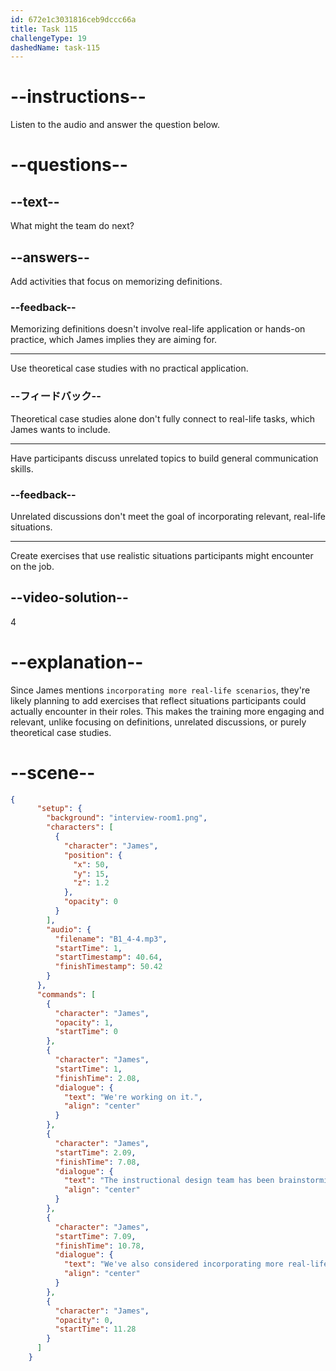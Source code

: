 ```yaml
---
id: 672e1c3031816ceb9dccc66a
title: Task 115
challengeType: 19
dashedName: task-115
---
```


<!-- (Audio) James: We're working on it. The instructional design team has been brainstorming ideas to make the sessions more interactive. We're also considering incorporating more real-life scenarios. -->

# --instructions--

Listen to the audio and answer the question below.

# --questions--

## --text--

What might the team do next?

## --answers--

Add activities that focus on memorizing definitions.

### --feedback--

Memorizing definitions doesn't involve real-life application or hands-on practice, which James implies they are aiming for.

---

Use theoretical case studies with no practical application.

### --フィードバック--

Theoretical case studies alone don't fully connect to real-life tasks, which James wants to include.

---

Have participants discuss unrelated topics to build general communication skills.

### --feedback--

Unrelated discussions don't meet the goal of incorporating relevant, real-life situations.

---

Create exercises that use realistic situations participants might encounter on the job.

## --video-solution--

4

# --explanation--

Since James mentions `incorporating more real-life scenarios`, they're likely planning to add exercises that reflect situations participants could actually encounter in their roles. This makes the training more engaging and relevant, unlike focusing on definitions, unrelated discussions, or purely theoretical case studies.

# --scene--

```json
{
      "setup": {
        "background": "interview-room1.png",
        "characters": [
          {
            "character": "James",
            "position": {
              "x": 50,
              "y": 15,
              "z": 1.2
            },
            "opacity": 0
          }
        ],
        "audio": {
          "filename": "B1_4-4.mp3",
          "startTime": 1,
          "startTimestamp": 40.64,
          "finishTimestamp": 50.42
        }
      },
      "commands": [
        {
          "character": "James",
          "opacity": 1,
          "startTime": 0
        },
        {
          "character": "James",
          "startTime": 1,
          "finishTime": 2.08,
          "dialogue": {
            "text": "We're working on it.",
            "align": "center"
          }
        },
        {
          "character": "James",
          "startTime": 2.09,
          "finishTime": 7.08,
          "dialogue": {
            "text": "The instructional design team has been brainstorming ideas to make the sessions more interactive.",
            "align": "center"
          }
        },
        {
          "character": "James",
          "startTime": 7.09,
          "finishTime": 10.78,
          "dialogue": {
            "text": "We've also considered incorporating more real-life scenarios.",
            "align": "center"
          }
        },
        {
          "character": "James",
          "opacity": 0,
          "startTime": 11.28
        }
      ]
    }
```
